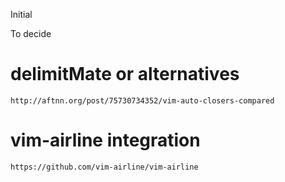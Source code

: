 Initial

To decide
  # delimitMate or alternatives
    http://aftnn.org/post/75730734352/vim-auto-closers-compared

  # vim-airline integration
    https://github.com/vim-airline/vim-airline
